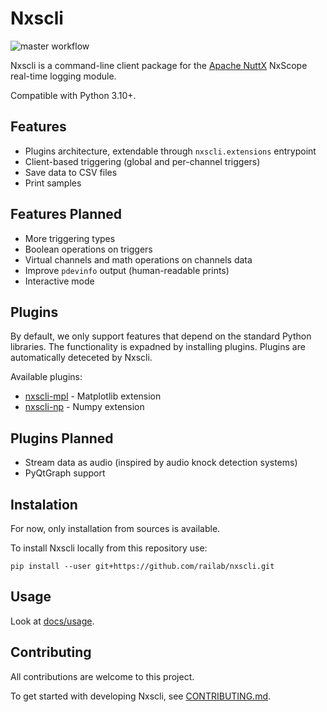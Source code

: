 # Nxscli
![master workflow](https://github.com/railab/nxscli/actions/workflows/master.yml/badge.svg)

Nxscli is a command-line client package for the [Apache NuttX](https://nuttx.apache.org/)
NxScope real-time logging module.

Compatible with Python 3.10+.

## Features

* Plugins architecture, extendable through ``nxscli.extensions`` entrypoint
* Client-based triggering (global and per-channel triggers)
* Save data to CSV files
* Print samples

## Features Planned

* More triggering types
* Boolean operations on triggers
* Virtual channels and math operations on channels data
* Improve `pdevinfo` output (human-readable prints)
* Interactive mode

## Plugins

By default, we only support features that depend on the standard Python libraries.
The functionality is expadned by installing plugins.
Plugins are automatically deteceted by Nxscli.

Available plugins:

* [nxscli-mpl](https://github.com/railab/nxscli-mpl) - Matplotlib extension
* [nxscli-np](https://github.com/railab/nxscli-np) - Numpy extension

## Plugins Planned

* Stream data as audio (inspired by audio knock detection systems)
* PyQtGraph support

## Instalation

For now, only installation from sources is available.

To install Nxscli locally from this repository use:

`pip install --user git+https://github.com/railab/nxscli.git`

## Usage

Look at [docs/usage](docs/usage.rst).


## Contributing

All contributions are welcome to this project. 

To get started with developing Nxscli, see [CONTRIBUTING.md](CONTRIBUTING.md).

